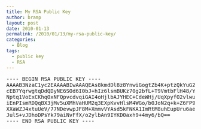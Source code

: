 ```yaml
---
title: My RSA Public Key
author: bramp
layout: post
date: 2010-01-13
permalink: /2010/01/13/my-rsa-public-key/
categories:
  - Blog
tags:
  - public key
  - RSA
---
```

<pre>---- BEGIN RSA PUBLIC KEY ----
AAAAB3NzaC1yc2EAAAABIwAAAQEAs8kmdDl8z8YnwiGogtZb4K+ptzQkYuG2ZSrR
cEB7YqrwgtqDdQDyNE6SOd6I0bJ+hIz6lsmBUKz70g2bfL+T9VmtbFlH48/YA7vG
Nptq1VoExCKhqOxNFQpvcdvqiGAI4oHjlbAJYHEC+CdeWHj/UqXpyfO2vlwuxoLI
iEnPIsmRDQqBX3jMv5uXMhVaHUM2q3EXpKvvHlsM4WGo/b0JoN2q+k+Z6FP9rVxb
XXaWZJ4xtuUeV/77NDevwpJF8M+XmmvVYAsd5kFNKA1ImRtM8uhEupUru6aeN+bz
JulS+vJDhoDPsYk79aiNvFfX/o2ylbAn9IYKD0axh9+4my6/bQ==
---- END RSA PUBLIC KEY ----
</pre>